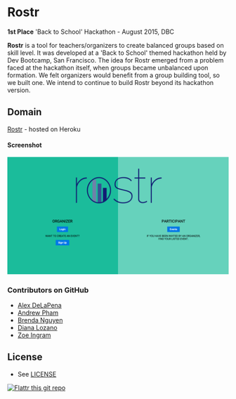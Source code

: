 Rostr
======

**1st Place** 'Back to School' Hackathon - August 2015, DBC

**Rostr** is a tool for teachers/organizers to create balanced groups based on skill level. It was developed at a 'Back to School' themed hackathon held by Dev Bootcamp, San Francisco. The idea for Rostr emerged from a problem faced at the hackathon itself, when groups became unbalanced upon formation. We felt organizers would benefit from a group building tool, so we built one. We intend to continue to build Rostr beyond its hackathon version.

## Domain
[Rostr](http://rostr2.herokuapp.com/) - hosted on Heroku

#### Screenshot
![Rostr](https://github.com/ajdlp/ajdlp.github.io/blob/master/images/Rostr.png)

### Contributors on GitHub
* [Alex DeLaPena](https://github.com/ajdlp)
* [Andrew Pham](https://github.com/atp1o2)
* [Brenda Nguyen](https://github.com/brenguyen711)
* [Diana Lozano](https://github.com/cutofmyjib)
* [Zoe Ingram](https://github.com/zoeingram)

## License 
* See [LICENSE](https://github.com/ajdlp/rostr/blob/master/LICENSE)


[![Flattr this git repo](http://api.flattr.com/button/flattr-badge-large.png)](https://flattr.com/submit/auto?user_id=username&url=https://github.com/username/sw-name&title=sw-name&language=&tags=github&category=software) 